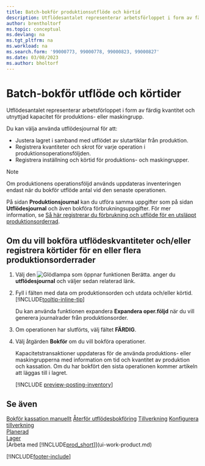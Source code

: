 ```yaml
---
title: Batch-bokför produktionsutflöde och körtid
description: Utflödesantalet representerar arbetsförloppet i form av färdig kvantitet och utnyttjad kapacitet för produktions- eller maskingrupp.
author: brentholtorf
ms.topic: conceptual
ms.devlang: na
ms.tgt_pltfrm: na
ms.workload: na
ms.search.form: '99000773, 99000778, 99000823, 99000827'
ms.date: 03/08/2023
ms.author: bholtorf
---
```

# Batch-bokför utflöde och körtider

Utflödesantalet representerar arbetsförloppet i form av färdig kvantitet och utnyttjad kapacitet för produktions- eller maskingrupp.

Du kan välja använda utflödesjournal för att:

* Justera lagret i samband med utflödet av slutartiklar från produktion.
* Registrera kvantiteter och skrot för varje operation i produktionsoperationsföljden.
* Registrera inställning och körtid för produktions- och maskingrupper.

> [!NOTE]
> Om produktionens operationsföljd används uppdateras inventeringen endast när du bokför utflöde antal vid den senaste operationen.

På sidan **Produktionsjournal** kan du utföra samma uppgifter som på sidan **Utflödesjournal** och även bokföra förbrukningsuppgifter. För mer information, se [Så här registrerar du förbrukning och utflöde för en utsläppt produktionsorderrad](production-how-to-register-consumption-and-output.md).

## Om du vill bokföra utflödeskvantiteter och/eller registrera körtider för en eller flera produktionsorderrader

1. Välj den ![Glödlampa som öppnar funktionen Berätta.](media/ui-search/search_small.png "Berätta för mig vad du vill göra") anger du **utflödesjournal** och väljer sedan relaterad länk.  
2. Fyll i fälten med data om produktionsorden och utdata och/eller körtid. [!INCLUDE[tooltip-inline-tip](includes/tooltip-inline-tip_md.md)]
  
    Du kan använda funktionen expandera **Expandera oper.följd** när du vill generera journalrader från produktionsorder.
  
3. Om operationen har slutförts, välj fältet **FÄRDIG**.  
4. Välj åtgärden **Bokför** om du vill bokföra operationer.

    Kapacitetstransaktioner uppdateras för de använda produktions- eller maskingrupperna med information om tid och kvantitet av produktion och kassation. Om du har bokfört den sista operationen kommer artikeln att läggas till i lagret.

    [!INCLUDE [preview-posting-inventory](includes/preview-posting-inventory.md)]

## Se även

[Bokför kassation manuellt](production-how-to-post-scrap.md)
[Återför utflödesbokföring](production-how-to-reverse-output-posting.md)
[Tillverkning](production-manage-manufacturing.md)
[Konfigurera tillverkning](production-configure-production-processes.md)  
[Planerad](production-planning.md)  
[Lager](inventory-manage-inventory.md)  
[Arbeta med [!INCLUDE[prod_short](includes/prod_short.md)]](ui-work-product.md)


[!INCLUDE[footer-include](includes/footer-banner.md)]
